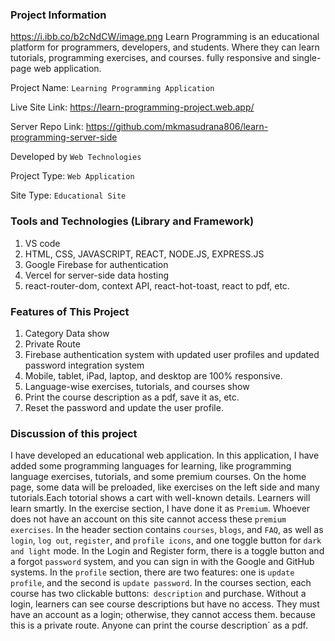 ### Project Information
https://i.ibb.co/b2cNdCW/image.png
Learn Programming is an educational platform for programmers, developers, and students. Where they can learn tutorials, programming exercises, and courses. fully responsive and single-page web application. 

Project Name: `Learning Programming Application`

Live Site Link: https://learn-programming-project.web.app/

Server Repo Link: https://github.com/mkmasudrana806/learn-programming-server-side

Developed by `Web Technologies`

Project Type: `Web Application`

Site Type: `Educational Site`

### Tools and Technologies (Library and Framework)
1. VS code
2.  HTML, CSS, JAVASCRIPT, REACT, NODE.JS, EXPRESS.JS
3. Google Firebase for authentication
4. Vercel for server-side data hosting
5. react-router-dom, context API, react-hot-toast, react to pdf, etc.
   
### Features of This Project
1. Category Data show
2. Private Route
3. Firebase authentication system with updated user profiles and updated password integration system
4.  Mobile, tablet, iPad, laptop, and desktop are 100% responsive.
5.  Language-wise exercises, tutorials, and courses show
6.  Print the course description as a pdf, save it as, etc.
7.  Reset the password and update the user profile.
   
### Discussion of this project
I have developed an educational web application. In this application, I have added some programming languages for learning, like programming language exercises, tutorials, and some premium courses.
On the home page, some data will be preloaded, like exercises on the left side and many tutorials.Each totorial shows a cart with well-known details. Learners will learn smartly.
In the exercise section, I have done it as `Premium`. Whoever does not have an account on this site cannot access these `premium exercises`.
In the header section contains `courses`, `blogs`, and `FAQ`, as well as `login`, `log out`, `register`, and `profile icons`, and one toggle button for `dark and light` mode.
In the Login and Register form, there is a toggle button and a forgot `password` system, and you can sign in with the Google and GitHub systems.
In the `profile` section, there are two features: one is `update profile`, and the second is `update password`.
In the courses section, each course has two clickable buttons:` description` and purchase. Without a login, learners can see course descriptions but have no access. They must have an account as a login; otherwise, they cannot access them. because this is a private route. Anyone can print the course description` as a pdf.
